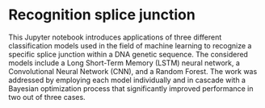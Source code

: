 # Recognition splice junction
This Jupyter notebook introduces applications of three different classification models used in the field of machine learning to recognize a specific splice junction within a DNA genetic sequence. The considered models include a Long Short-Term Memory (LSTM) neural network, a Convolutional Neural Network (CNN), and a Random Forest. The work was addressed by employing each model individually and in cascade with a Bayesian optimization process that significantly improved performance in two out of three cases.
